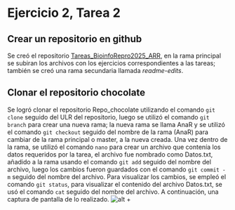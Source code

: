 # Ejercicio 2, Tarea 2

## Crear un repositorio en github

Se creó el repositorio [Tareas_BioinfoRepro2025_ARR](https://github.com/Ana-ingravida/Tareas_BioinfoRepro2025_ARR), en la rama principal se subiran los archivos con los ejercicios correspondientes a las tareas; también se creó una rama secundaria llamada *readme-edits*.



## Clonar el repositorio chocolate

Se logró clonar el repositorio Repo_chocolate utilizando el comando `git clone` seguido del ULR del repositorio, luego se utilizó el comando `git branch` para crear una nueva rama; la nueva rama se llama AnaR y se utilizó el comando `git checkout` seguido del nombre de la rama (AnaR) para cambiar de la rama principal o master, a la nueva creada.
Una vez dentro de la rama, se utilizó el comando `nano` para crear un archivo que contenía los datos requeridos por la tarea, el archivo fue nombrado como Datos.txt, añadido a la rama usando el comando `git add` seguido del nombre del archivo, luego los cambios fueron guardados con el comando `git commit -m` seguido del nombre del archivo.
Para visualizar los cambios, se empleó el comando `git status`, para visualizar el contenido del archivo Datos.txt, se usó el comando `cat` seguido del nombre del archivo.
A continuación, una captura de pantalla de lo realizado.
![alt +](https://drive.google.com/file/d/1ameQjcy5jlVzHKCeakq9fHAZnwwS9zmJ/view?usp=drive_link)














